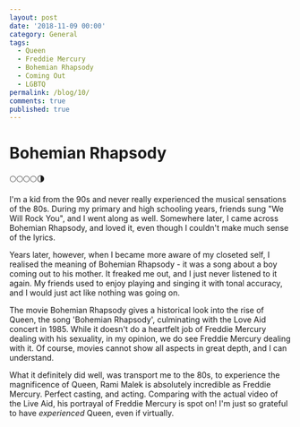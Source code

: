 ```yaml
---
layout: post
date: '2018-11-09 00:00'
category: General
tags:
  - Queen
  - Freddie Mercury
  - Bohemian Rhapsody
  - Coming Out
  - LGBTQ
permalink: /blog/10/
comments: true
published: true
---
```


# Bohemian Rhapsody

🌕🌕🌕🌕🌗

I'm a kid from the 90s and never really experienced the musical sensations of the 80s. During my primary and high schooling years, friends sung "We Will Rock You", and I went along as well. Somewhere later, I came across Bohemian Rhapsody, and loved it, even though I couldn't make much sense of the lyrics. 

Years later, however, when I became more aware of my closeted self, I realised the meaning of Bohemian Rhapsody - it was a song about a boy coming out to his mother. It freaked me out, and I just never listened to it again. My friends used to enjoy playing and singing it with tonal accuracy, and I would just act like nothing was going on. 

The movie Bohemian Rhapsody gives a historical look into the rise of Queen, the song 'Bohemian Rhapsody', culminating with the Love Aid concert in 1985. While it doesn't do a heartfelt job of Freddie Mercury dealing with his sexuality, in my opinion, we do see Freddie Mercury dealing with it. Of course, movies cannot show all aspects in great depth, and I can understand. 

What it definitely did well, was transport me to the 80s, to experience the magnificence of Queen, Rami Malek is absolutely incredible as Freddie Mercury. Perfect casting, and acting. Comparing with the actual video of the Live Aid, his portrayal of Freddie Mercury is spot on! I'm just so grateful to have *experienced* Queen, even if virtually.
